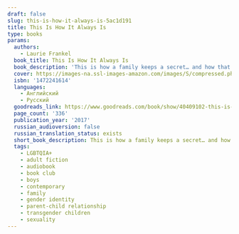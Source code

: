 ```yaml
---
draft: false
slug: this-is-how-it-always-is-5ac1d191
title: This Is How It Always Is
type: books
params:
  authors:
    - Laurie Frankel
  book_title: This Is How It Always Is
  book_description: 'This is how a family keeps a secret… and how that secret ends up keeping them. This is how a family lives happily ever after… until happily ever after becomes complicated.This is how children change… and then change the world.This is Claude. He’s five years old, the youngest of five brothers, and loves peanut butter sandwiches. He also loves wearing a dress, and dreams of being a princess.When he grows up, Claude says, he wants to be a girl.Rosie and Penn want Claude to be whoever Claude wants to be. They’re just not sure they’re ready to share that with the world. Soon the entire family is keeping Claude’s secret. Until one day it explodes.This Is How It Always Isis a novel about revelations, transformations, fairy tales, and family. And it’s about the ways this is how it always is: Change is always hard and miraculous and hard again, parenting is always a leap into the unknown with crossed fingers and full hearts, children grow but not always according to plan. And families with secrets don’t get to keep them forever.'
  cover: https://images-na.ssl-images-amazon.com/images/S/compressed.photo.goodreads.com/books/1528314257i/40409102.jpg
  isbn: '1472241614'
  languages:
    - Английский
    - Русский
  goodreads_link: https://www.goodreads.com/book/show/40409102-this-is-how-it-always-is
  page_count: '336'
  publication_year: '2017'
  russian_audioversion: false
  russian_translation_status: exists
  short_book_description: This is how a family keeps a secret… and how that secret ends up keeping them. This is how a family lives happily ever after…until happily ever after...
  tags:
    - LGBTQIA+
    - adult fiction
    - audiobook
    - book club
    - boys
    - contemporary
    - family
    - gender identity
    - parent-child relationship
    - transgender children
    - sexuality
---
```


